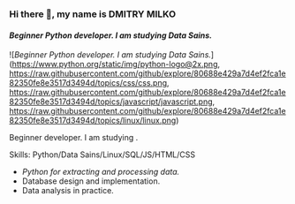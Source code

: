 ### Hi there 👋, my name is **DMITRY MILKO**
#### *Beginner Python developer. I am studying Data Sains.*
![*Beginner Python developer. I am studying Data Sains.*](https://www.python.org/static/img/python-logo@2x.png, https://raw.githubusercontent.com/github/explore/80688e429a7d4ef2fca1e82350fe8e3517d3494d/topics/css/css.png, https://raw.githubusercontent.com/github/explore/80688e429a7d4ef2fca1e82350fe8e3517d3494d/topics/javascript/javascript.png, https://raw.githubusercontent.com/github/explore/80688e429a7d4ef2fca1e82350fe8e3517d3494d/topics/linux/linux.png)

Beginner  developer. I am studying .

Skills: Python/Data Sains/Linux/SQL/JS/HTML/CSS

- *Python for extracting and processing data.*
- Database design and implementation.
- Data analysis in practice.




 





